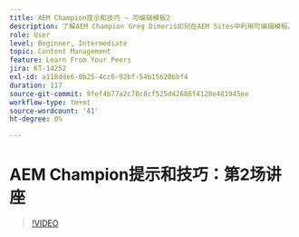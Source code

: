 ```yaml
---
title: AEM Champion提示和技巧 — 可编辑模板2
description: 了解AEM Champion Greg Dimeris如何在AEM Sites中利用可编辑模板。 请查看这些快速提示，然后立即在您的实例中试用。
role: User
level: Beginner, Intermediate
topic: Content Management
feature: Learn From Your Peers
jira: KT-14252
exl-id: a118dde6-0b25-4cc6-92bf-54b15620bbf4
duration: 117
source-git-commit: 9fef4b77a2c70c8cf525d42686f4120e481945ee
workflow-type: tm+mt
source-wordcount: '41'
ht-degree: 0%

---
```


# AEM Champion提示和技巧：第2场讲座

>[!VIDEO](https://video.tv.adobe.com/v/3409427?quality=12&learn=on)
